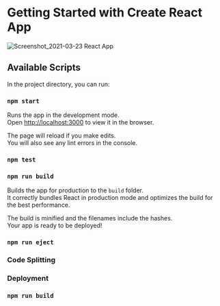 # Getting Started with Create React App

![Screenshot_2021-03-23 React App](https://user-images.githubusercontent.com/60151264/112107535-bd87c600-8bb7-11eb-9bf0-0c8ee1e1a121.png)

## Available Scripts

In the project directory, you can run:

### `npm start`

Runs the app in the development mode.\
Open [http://localhost:3000](http://localhost:3000) to view it in the browser.

The page will reload if you make edits.\
You will also see any lint errors in the console.

### `npm test`

### `npm run build`

Builds the app for production to the `build` folder.\
It correctly bundles React in production mode and optimizes the build for the best performance.

The build is minified and the filenames include the hashes.\
Your app is ready to be deployed!

### `npm run eject`

### Code Splitting

### Deployment

### `npm run build`
